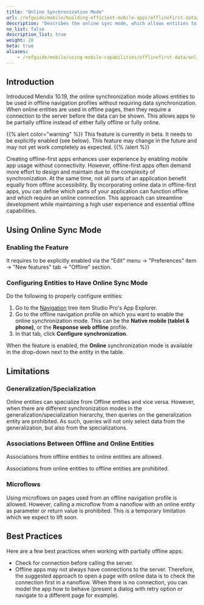 ```yaml
---
title: "Online Synchronization Mode"
url: /refguide/mobile/building-efficient-mobile-apps/offlinefirst-data/online-sync-mode/
description: "Describes the online sync mode, which allows entities to be used in offline navigation profiles without requiring data. synchronization"
no_list: false
description_list: true 
weight: 20
beta: true
aliases:
    - /refguide/mobile/using-mobile-capabilities/offlinefirst-data/online-sync-mode/
---
```


## Introduction

Introduced Mendix 10.19, the online synchronization mode allows entities to be used in offline navigation profiles without requiring data synchronization. When online entities are used in offline pages, then they require a connection to the server before the data can be shown. This allows apps to be partially offline instead of either fully offline or fully online.

{{% alert color="warning" %}}
This feature is currently in beta. It needs to be explicitly enabled (see below). This feature may change in the future and may not yet work completely as expected.
{{% /alert %}}

Creating offline-first apps enhances user experience by enabling mobile app usage without connectivity. However, offline-first apps often demand more effort to design and maintain due to the complexity of synchronization. At the same time, not all parts of an application benefit equally from offline accessibility. By incorporating online data in offline-first apps, you can define which parts of your application can function offline and which require an online connection. This approach can streamline development while maintaining a high user experience and essential offline capabilities.

## Using Online Sync Mode

### Enabling the Feature

It requires to be explicitly enabled via the "Edit" menu -> "Preferences" item -> "New features" tab -> "Offline" section.

### Configuring Entities to Have Online Sync Mode

Do the following to properly configure entities:

1. Go to the [Navigation](/refguide/navigation/) tree item Studio Pro's App Explorer. 
1. Go to the offline navigation profile on which you want to enable the online synchronization mode. This can be the **Native mobile (tablet & phone)**, or the **Response web offline** profile. 
1. In that tab, click **Configure synchronization**. 

When the feature is enabled, the **Online** synchronization mode is available in the drop-down next to the entity in the table.

## Limitations

### Generalization/Specialization

Online entities can specialize from Offline entities and vice versa. However, when there are different synchronization modes in the generalization/specialization hierarchy, then queries on the generalization entity are prohibited. As such, queries will not only select data from the generalization, but also from the specializations.

### Associations Between Offline and Online Entities

Associations from offline entities to online entities are allowed. 

Associations from online entities to offline entities are prohibited.

### Microflows

Using microflows on pages used from an offline navigation profile is allowed. However, calling a microflow from a nanoflow with an online entity as parameter or return value is prohibited. This is a temporary limitation which we expect to lift soon.

## Best Practices

Here are a few best practices when working with partially offline apps:

* Check for connection before calling the server.
* Offline apps may not always have connections to the server. Therefore, the suggested approach to open a page with online data is to check the connection first in a nanoflow. When there is no connection, you can model the app how to behave (present a dialog with retry option or navigate to a different page for example).
